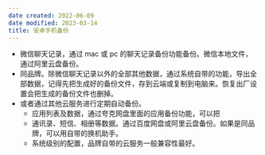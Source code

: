 ```yaml
---
date created: 2022-06-09
date modified: 2023-03-14
title: 安卓手机备份
---
```

- 微信聊天记录，通过 mac 或 pc 的聊天记录备份功能备份。微信本地文件，通过阿里云盘备份。
- 同品牌。除微信聊天记录以外的全部其他数据，通过系统自带的功能，导出全部数据，记得先把生成好的备份文件，存到云端或复制到电脑来。恢复出厂设置会把生成的备份文件也删掉。
- 或者通过其他云服务进行定期自动备份。
	- 应用列表及数据，通过夸克网盘里面的应用备份功能，可以把
	- 通讯录、短信、相册等数据。通过百度网盘或阿里云盘备份。如果是同品牌，可以用自带的换机助手。
	- 系统级别的配置，品牌自带的云服务一般兼容性最好。
